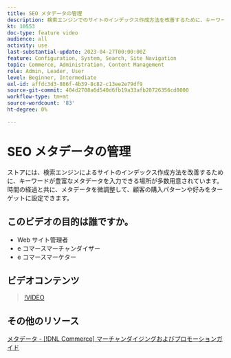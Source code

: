 ```yaml
---
title: SEO メタデータの管理
description: 検索エンジンでのサイトのインデックス作成方法を改善するために、キーワードの多いメタデータを組み込む方法を説明します。
kt: 10553
doc-type: feature video
audience: all
activity: use
last-substantial-update: 2023-04-27T00:00:00Z
feature: Configuration, System, Search, Site Navigation
topic: Commerce, Administration, Content Management
role: Admin, Leader, User
level: Beginner, Intermediate
exl-id: affdc3d3-886f-4b39-8c82-c13ee2e79df9
source-git-commit: 404d2708a6d540d6fb19a33afb20726356cd8000
workflow-type: tm+mt
source-wordcount: '83'
ht-degree: 0%

---
```


# SEO メタデータの管理

ストアには、検索エンジンによるサイトのインデックス作成方法を改善するために、キーワードが豊富なメタデータを入力できる場所が多数用意されています。 時間の経過と共に、メタデータを微調整して、顧客の購入パターンや好みをターゲットに設定できます。

## このビデオの目的は誰ですか。

- Web サイト管理者
- e コマースマーチャンダイザー
- e コマースマーケター

## ビデオコンテンツ

>[!VIDEO](https://video.tv.adobe.com/v/343750?quality=12&learn=on)

## その他のリソース

[ メタデータ - [!DNL Commerce]  マーチャンダイジングおよびプロモーションガイド ](https://experienceleague.adobe.com/docs/commerce-admin/marketing/seo/meta-data.html?lang=ja)
